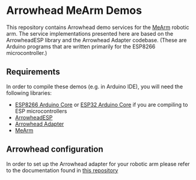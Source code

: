 # Arrowhead MeArm Demos

This repository contains Arrowhead demo services for the [MeArm](https://mearm.com/) robotic arm. The service implementations presented here are based on the ArrowheadESP library and the Arrowhead Adapter codebase. (These are Arduino programs that are written primarily for the ESP8266 microcontroller.)

## Requirements

In order to compile these demos (e.g. in Arduino IDE), you will need the following libraries:

* [ESP8266 Arduino Core](https://github.com/esp8266/Arduino) or [ESP32 Arduino Core](https://github.com/espressif/arduino-esp32) if you are compiling to ESP microcontrollers
* [ArrowheadESP](https://github.com/arrowhead-f/ArrowheadESP)
* [Arrowhead Adapter](https://github.com/bazileos/adapter-quick-demo-dev)
* [MeArm](https://github.com/yorkhackspace/meArm)

## Arrowhead configuration

In order to set up the Arrowhead adapter for your robotic arm please refer to the documentation found in [this repository](https://github.com/bazileos/adapter-quick-demo-dev)
